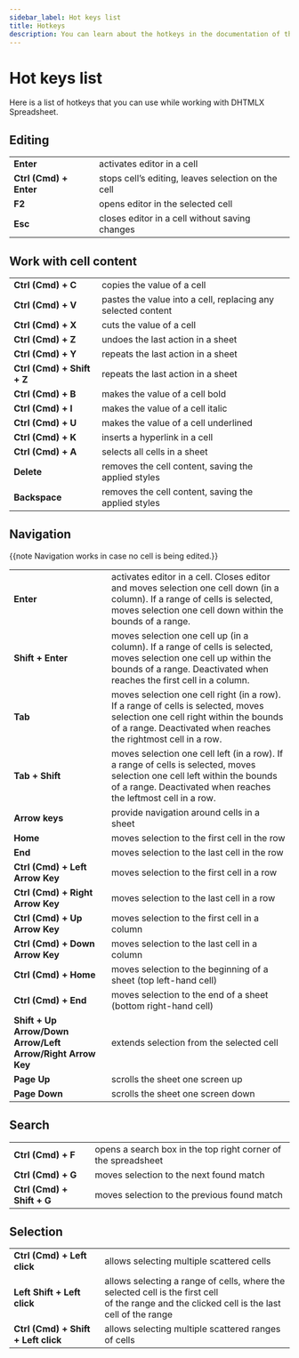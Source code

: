 ```yaml
---
sidebar_label: Hot keys list
title: Hotkeys
description: You can learn about the hotkeys in the documentation of the DHTMLX JavaScript Spreadsheet library. Browse developer guides and API reference, try out code examples and live demos, and download a free 30-day evaluation version of DHTMLX Spreadsheet.
---
```


# Hot keys list

Here is a list of hotkeys that you can use while working with DHTMLX Spreadsheet.

## Editing

<table>
	<tbody>
        <tr>
			<td><b>Enter</b></td>
			<td>activates editor in a cell</td>
		</tr>
        <tr>
			<td><b>Ctrl (Cmd) + Enter</b></td>
			<td>stops cell’s editing, leaves selection on the cell</td>
		</tr>
        <tr>
			<td><b>F2</b></td>
			<td>opens editor in the selected cell</td>
		</tr>
        <tr>
			<td><b>Esc</b></td>
			<td>closes editor in a cell without saving changes</td>
		</tr>
    </tbody>
</table>

## Work with cell content

<table> 
	<tbody>
        <tr>
			<td><b>Ctrl (Cmd) + C</b></td>
			<td>copies the value of a cell</td>
		</tr>
        <tr>
			<td><b>Ctrl (Cmd) + V</b></td>
			<td>pastes the value into a cell, replacing any selected content</td>
		</tr>
        <tr>
			<td><b>Ctrl (Cmd) + X</b></td>
			<td>cuts the value of a cell</td>
		</tr>
        <tr>
			<td><b>Ctrl (Cmd) + Z</b></td>
			<td>undoes the last action in a sheet</td>
		</tr>
        <tr>
			<td><b>Ctrl (Cmd) + Y</b></td>
			<td>repeats the last action in a sheet</td>
		</tr>
        <tr>
			<td><b>Ctrl (Cmd) + Shift + Z</b></td>
			<td>repeats the last action in a sheet</td>
		</tr>
        <tr>
			<td><b>Ctrl (Cmd) + B</b></td>
			<td>makes the value of a cell bold</td>
		</tr>
        <tr>
			<td><b>Ctrl (Cmd) + I</b></td>
			<td>makes the value of a cell italic</td>
		</tr>
        <tr>
			<td><b>Ctrl (Cmd) + U</b></td>
			<td>makes the value of a cell underlined</td>
		</tr>
		<tr>
			<td><b>Ctrl (Cmd) + K</b></td>
			<td>inserts a hyperlink in a cell</td>
		</tr>
        <tr>
			<td><b>Ctrl (Cmd) + A</b></td>
			<td>selects all cells in a sheet</td>
		</tr>
        <tr>
			<td><b>Delete</b></td>
			<td>removes the cell content, saving the applied styles</td>
		</tr>
        <tr>
			<td><b>Backspace</b></td>
			<td>removes the cell content, saving the applied styles</td>
		</tr>
    </tbody>
</table>

## Navigation

{{note Navigation works in case no cell is being edited.}}

<table>
	<tbody>
        <tr>
			<td><b>Enter</b></td>
			<td>activates editor in a cell. Closes editor and moves selection one cell down (in a column). If a range of cells is selected, moves selection one cell down within the bounds of a range.</td>
		</tr>
        <tr>
			<td><b>Shift + Enter</b></td>
			<td>moves selection one cell up (in a column). If a range of cells is selected, moves selection one cell up within the bounds of a range. Deactivated when reaches the first cell in a column.</td>
		</tr>
        <tr>
			<td><b>Tab</b></td>
			<td>moves selection one cell right (in a row).  If a range of cells is selected, moves selection one cell right within the bounds of a range. Deactivated when reaches the rightmost cell in a row.</td>
		</tr>
        <tr>
			<td><b>Tab + Shift</b></td>
			<td>moves selection one cell left (in a row). If a range of cells is selected, moves selection one cell left within the bounds of a range. Deactivated when reaches the leftmost cell in a row.</td>
		</tr>
        <tr>
			<td><b>Arrow keys</b></td>
			<td>provide navigation around cells in a sheet</td>
		</tr>
        <tr>
			<td><b>Home</b></td>
			<td>moves selection to the first cell in the row</td>
		</tr>
        <tr>
			<td><b>End</b></td>
			<td>moves selection to the last cell in the row</td>
		</tr>
        <tr>
			<td><b>Ctrl (Cmd) + Left Arrow Key</b></td>
			<td>moves selection to the first cell in a row</td>
		</tr>
        <tr>
			<td><b>Ctrl (Cmd) + Right Arrow Key</b></td>
			<td>moves selection to the last cell in a row</td>
		</tr>
        <tr>
			<td><b>Ctrl (Cmd) + Up Arrow Key</b></td>
			<td>moves selection to the first cell in a column</td>
		</tr>
        <tr>
			<td><b>Ctrl (Cmd) + Down Arrow Key</b></td>
			<td>moves selection to the last cell in a column</td>
		</tr>
        <tr>
			<td><b>Ctrl (Cmd) + Home</b></td>
			<td>moves selection to the beginning of a sheet (top left-hand cell)</td>
		</tr>
        <tr>
			<td><b>Ctrl (Cmd) + End</b></td>
			<td>moves selection to the end of a sheet (bottom right-hand cell)</td>
		</tr>
        <tr>
			<td><b>Shift + Up Arrow/Down Arrow/Left Arrow/Right Arrow Key</b></td>
			<td>extends selection from the selected cell</td>
		</tr>
        <tr>
			<td><b>Page Up</b></td>
			<td>scrolls the sheet one screen up</td>
		</tr>
        <tr>
			<td><b>Page Down</b></td>
			<td>scrolls the sheet one screen down</td>
		</tr>
    </tbody>
</table>

## Search

<table>
	<tbody>
        <tr>
			<td><b>Ctrl (Cmd) + F</b></td>
			<td>opens a search box in the top right corner of the spreadsheet</td>
		</tr>
        <tr>
			<td><b>Ctrl (Cmd) + G</b></td>
			<td>moves selection to the next found match</td>
		</tr>
		<tr>
			<td><b>Ctrl (Cmd) + Shift + G</b></td>
			<td>moves selection to the previous found match</td>
		</tr>
    </tbody>
</table>

## Selection

<table>
	<tbody>
        <tr>
			<td><b>Ctrl (Cmd) + Left click</b></td>
			<td>allows selecting multiple scattered cells</td>
		</tr>
        <tr>
			<td><b>Left Shift + Left click</b></td>
			<td>allows selecting a range of cells, where the selected cell is the first cell<br> of the range and the clicked cell is the last cell of the range</td>
		</tr>
        <tr>
			<td><b>Ctrl (Cmd) + Shift + Left click</b></td>
			<td>allows selecting multiple scattered ranges of cells</td>
		</tr>
    </tbody>
</table>
